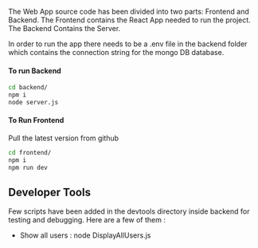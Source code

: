 The Web App source code has been divided into two parts: Frontend and Backend.
The Frontend contains the React App needed to run the project. 
The Backend Contains the Server.

In order to run the app there needs to be a .env file in the backend folder which contains the connection string for the mongo DB database.


#### To run Backend
```sh
cd backend/
npm i
node server.js
```



#### To Run Frontend
Pull the latest version from github

```sh
cd frontend/
npm i
npm run dev
```
## Developer Tools
Few scripts have been added in the devtools directory inside backend for testing and debugging.
Here are a few of them : 
- Show all users : node DisplayAllUsers.js





